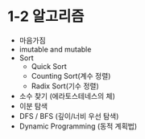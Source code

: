 # 1-2 알고리즘
+ 마음가짐
+ imutable and mutable
+ Sort
  + Quick Sort
  + Counting Sort(계수 정렬)
  + Radix Sort(기수 정렬)
+ 소수 찾기 (에라토스테네스의 체)
+ 이분 탐색
+ DFS / BFS (깊이/너비 우선 탐색)
+ Dynamic Programming (동적 계획법)
